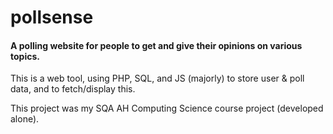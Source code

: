 # pollsense

#### A polling website for people to get and give their opinions on various topics.

This is a web tool, using PHP, SQL, and JS (majorly) to store user & poll data, and to fetch/display this.

This project was my SQA AH Computing Science course project (developed alone).
